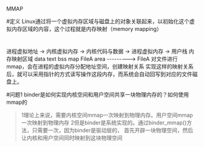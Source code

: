 MMAP

#定义
Linux通过将一个虚拟内存区域与磁盘上的对象关联起来，以初始化这个虚拟内存区域的内容，这个过程就是内存映射（memory mapping）

#
进程虚拟地址
-> 内核虚拟内存 ->
 内核代码与数据
-> 进程虚拟内存 ->
 用户栈
 内存映射区域
 data
 text
 bss
 map FileA area ---------> FileA 对文件进行mmap，会在进程的虚拟内存分配地址空间，创建映射关系
                实现这样的映射关系后，就可以采用指针的方式读写操作这段内存，而系统会自动回写到对应的文件磁盘上。


#问题1
binder是如何实现内核空间和用户空间共享一块物理内存的？如何使用mmap的
>1理论上来说，需要内核空间mmap一次映射到物理内存。用户空间mmap一次映射到物理内存
>2但是binder是系统实现的。通过binder_mmap()方法，只需要一次，因为binder是驱动层的，
>首先开辟一块物理空间，然后让内核和用户空间同时映射到这块物理空间
